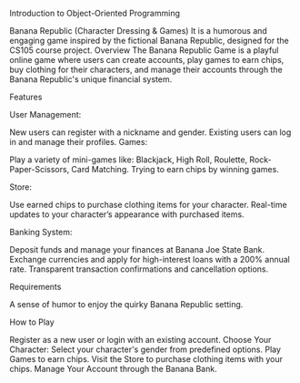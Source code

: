 Introduction to Object-Oriented Programming

Banana Republic (Character Dressing & Games) It is a humorous and engaging game inspired by the fictional Banana Republic, designed for the CS105 course project. Overview The Banana Republic Game is a playful online game where users can create accounts, play games to earn chips, buy clothing for their characters, and manage their accounts through the Banana Republic's unique financial system.

Features

User Management:

New users can register with a nickname and gender. Existing users can log in and manage their profiles. Games:

Play a variety of mini-games like: Blackjack, High Roll, Roulette, Rock-Paper-Scissors, Card Matching. Trying to earn chips by winning games.

Store:

Use earned chips to purchase clothing items for your character. Real-time updates to your character’s appearance with purchased items.

Banking System:

Deposit funds and manage your finances at Banana Joe State Bank. Exchange currencies and apply for high-interest loans with a 200% annual rate. Transparent transaction confirmations and cancellation options.

Requirements

A sense of humor to enjoy the quirky Banana Republic setting.

How to Play

Register as a new user or login with an existing account. Choose Your Character: Select your character's gender from predefined options. Play Games to earn chips. Visit the Store to purchase clothing items with your chips. Manage Your Account through the Banana Bank.
